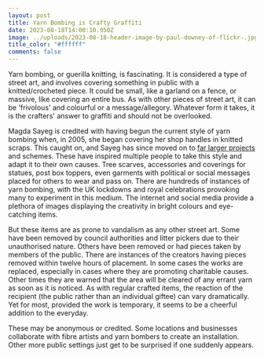 ```yaml
---
layout: post
title: Yarn Bombing is Crafty Graffiti
date: 2023-08-18T14:00:10.950Z
image: ../uploads/2023-08-18-header-image-by-paul-downey-of-flickr-.jpg
title_color: "#ffffff"
comments: false
---
```

Y﻿arn bombing, or guerilla knitting, is fascinating. It is considered a type of street art, and involves covering something in public with a knitted/crocheted piece. It could be small, like a garland on a fence, or massive, like covering an entire bus. As with other pieces of street art, it can be 'frivolous' and colourful or a message/allegory. Whatever form it takes, it is the crafters' answer to graffiti and should not be overlooked.

M﻿agda Sayeg is credited with having begun the current style of yarn bombing when, in 2005, she began covering her shop handles in knitted scraps. This caught on, and Sayeg has since moved on to [far larger projects](https://www.ted.com/talks/magda_sayeg_how_yarn_bombing_grew_into_a_worldwide_movement) and schemes. These have inspired multiple people to take this style and adapt it to their own causes. Tree scarves, accessories and coverings for statues, post box toppers, even garments with political or social messages placed for others to wear and pass on.  There are hundreds of instances of yarn bombing, with the UK lockdowns and royal celebrations provoking many to experiment in this medium. The internet and social media provide a plethora of images displaying the creativity in bright colours and eye-catching items.

B﻿ut these items are as prone to vandalism as any other street art. Some have been removed by council authorities and litter pickers due to their unauthorised nature. Others have been removed or had pieces taken by members of the public. There are instances of the creators having pieces removed within twelve hours of placement. In some cases the works are replaced, especially in cases where they are promoting charitable causes. Other times they are warned that the area will be cleared of any errant yarn as soon as it is noticed. As with regular crafted items, the reaction of the recipient (the public rather than an individual giftee) can vary dramatically. Yet for most, provided the work is temporary, it seems to be a cheerful addition to the everyday.

T﻿hese may be anonymous or credited. Some locations and businesses collaborate with fibre artists and yarn bombers to create an installation. Other more public settings just get to be surprised if one suddenly appears.